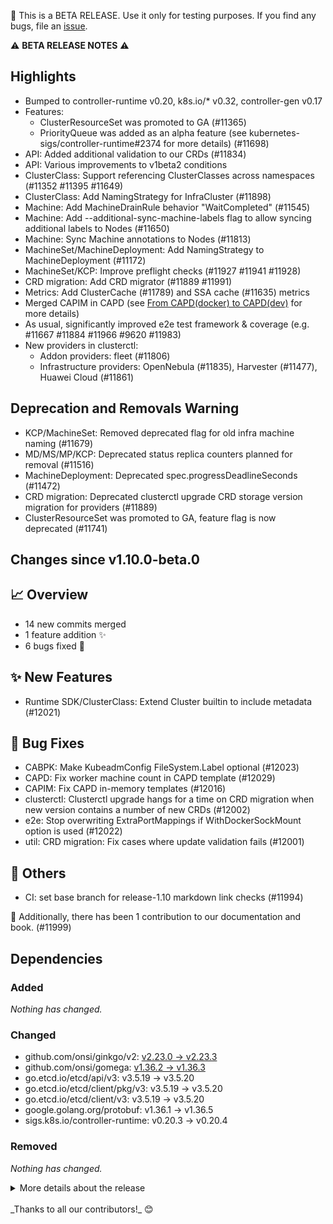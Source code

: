 🚨 This is a BETA RELEASE. Use it only for testing purposes. If you find any bugs, file an [issue](https://github.com/kubernetes-sigs/cluster-api/issues/new).

:warning: **BETA RELEASE NOTES** :warning:


## Highlights

- Bumped to controller-runtime v0.20, k8s.io/* v0.32, controller-gen v0.17
- Features:
  - ClusterResourceSet was promoted to GA (#11365)
  - PriorityQueue was added as an alpha feature (see kubernetes-sigs/controller-runtime#2374 for more details) (#11698)
- API: Added additional validation to our CRDs (#11834)
- API: Various improvements to v1beta2 conditions
- ClusterClass: Support referencing ClusterClasses across namespaces (#11352 #11395 #11649)
- ClusterClass: Add NamingStrategy for InfraCluster (#11898)
- Machine: Add MachineDrainRule behavior "WaitCompleted" (#11545)
- Machine: Add --additional-sync-machine-labels flag to allow syncing additional labels to Nodes (#11650)
- Machine: Sync Machine annotations to Nodes (#11813)
- MachineSet/MachineDeployment: Add NamingStrategy to MachineDeployment (#11172)
- MachineSet/KCP: Improve preflight checks (#11927 #11941 #11928)
- CRD migration: Add CRD migrator (#11889 #11991)
- Metrics: Add ClusterCache (#11789) and SSA cache (#11635) metrics
- Merged CAPIM in CAPD (see [From CAPD(docker) to CAPD(dev)](https://github.com/kubernetes-sigs/cluster-api/blob/main/docs/proposals/20250124-From%20CAPD(docker)%20to%20CAPD(dev)%20.md) for more details)
- As usual, significantly improved e2e test framework & coverage (e.g. #11667 #11884 #11966 #9620 #11983)
- New providers in clusterctl:
  - Addon providers: fleet (#11806)
  - Infrastructure providers: OpenNebula (#11835), Harvester (#11477), Huawei Cloud (#11861)

## Deprecation and Removals Warning

- KCP/MachineSet: Removed deprecated flag for old infra machine naming (#11679)
- MD/MS/MP/KCP: Deprecated status replica counters planned for removal (#11516)
- MachineDeployment: Deprecated spec.progressDeadlineSeconds (#11472)
- CRD migration: Deprecated clusterctl upgrade CRD storage version migration for providers (#11889)
- ClusterResourceSet was promoted to GA, feature flag is now deprecated (#11741)

## Changes since v1.10.0-beta.0
## :chart_with_upwards_trend: Overview
- 14 new commits merged
- 1 feature addition ✨
- 6 bugs fixed 🐛

## :sparkles: New Features
- Runtime SDK/ClusterClass: Extend Cluster builtin to include metadata (#12021)

## :bug: Bug Fixes
- CABPK: Make KubeadmConfig FileSystem.Label optional (#12023)
- CAPD: Fix worker machine count in CAPD template (#12029)
- CAPIM: Fix CAPD in-memory templates (#12016)
- clusterctl: Clusterctl upgrade hangs for a time on CRD migration when new version contains a number of new CRDs (#12002)
- e2e: Stop overwriting ExtraPortMappings if WithDockerSockMount option is used (#12022)
- util: CRD migration: Fix cases where update validation fails (#12001)

## :seedling: Others
- CI: set base branch for release-1.10 markdown link checks (#11994)

:book: Additionally, there has been 1 contribution to our documentation and book. (#11999)

## Dependencies

### Added
_Nothing has changed._

### Changed
- github.com/onsi/ginkgo/v2: [v2.23.0 → v2.23.3](https://github.com/onsi/ginkgo/compare/v2.23.0...v2.23.3)
- github.com/onsi/gomega: [v1.36.2 → v1.36.3](https://github.com/onsi/gomega/compare/v1.36.2...v1.36.3)
- go.etcd.io/etcd/api/v3: v3.5.19 → v3.5.20
- go.etcd.io/etcd/client/pkg/v3: v3.5.19 → v3.5.20
- go.etcd.io/etcd/client/v3: v3.5.19 → v3.5.20
- google.golang.org/protobuf: v1.36.1 → v1.36.5
- sigs.k8s.io/controller-runtime: v0.20.3 → v0.20.4

### Removed
_Nothing has changed._

<details>
<summary>More details about the release</summary>

## Changes since v1.9.0
## :chart_with_upwards_trend: Overview
- 295 new commits merged
- 8 breaking changes :warning:
- 22 feature additions ✨
- 32 bugs fixed 🐛

## :memo: Proposals
- Community meeting: :sparkles: :people_holding_hands: add proposal for Node Bootstrapping working group (#11407)

## :warning: Breaking Changes
- API: Add MaxItems markers to API fields (#11934)
- API: Add MaxLength & MinLength markers (#11949)
- API: Deprecate replica counters planned for removal (#11516)
- ClusterResourceSet: Deprecate the ClusterResourceSet feature flag (#11741)
- Dependency: Bump to controller-runtime v0.20 & controller-tools v0.17 (#11633)
- MachineDeployment: Deprecate MD.Spec.ProgressDeadlineSeconds (#11472)
- CAPD/e2e/CAPIM: CAPD DevCluster and Machine (#11819)
- KCP/MachineSet: Remove deprecated flag for old infra machine naming (#11679)

## :sparkles: New Features
- CABPK: Add bootCommands to cloud-idit file generation (#11271)
- ClusterClass: Add Availability and ReadinessGates to ClusterClass (#11868)
- ClusterClass: Add classNamespace to topology (#11352)
- ClusterClass: Add e2e tests & clusterctl changes for cross-ns CC ref (#11395)
- ClusterClass: Clusterctl move support for a cross namespace ClusterClass reference (#11649)
- clusterctl: Add addon provider fleet to registry (#11806)
- clusterctl: Add OpenNebula infrastructure provider to clusterctl (#11835)
- clusterctl: Add support for clusterctl gitlab auth (#11792)
- ClusterResourceSet: Integrate CRS code into regular code structure (#11943)
- Controller-runtime: Add PriorityQueue feature gate (#11698)
- e2e: Extend scale test and make ExtensionConfig name in RuntimeSDK test configurable (#11667)
- e2e: Test n-3 clusterctl upgrade (#11884)
- KCP: Add preflight check for pending version upgrade from topology (#11927)
- Machine: Add MachineDrainRule "WaitCompleted" (#11545)
- Machine: Sync machine annotations to nodes (#11813)
- MachineSet: Add ControlPlaneVersionSkew MS preflight check & preflight check cmd line flag (#11941)
- MachineSet: Extend ControlPlaneIsStable preflight check to check for a pending topology based ControlPlane version upgrade (#11928)
- API/Documentation/ClusterResourceSet: Promote feature CRS to GA (#11365)
- Runtime SDK/ClusterClass: Extend Cluster builtin to include metadata (#12014)
- Runtime SDK/Topology: implement BeforeClusterUpgrade annotation hook (#11922)
- Testing: Bump Kubernetes in tests to v1.32.0 and claim support for v1.32 (#11563)
- util: Add CRD migrator, deprecate clusterctl upgrade CRD storage version migration (#11889)

## :bug: Bug Fixes
- Bootstrap: Recreate bootstrap token if it was cleaned up (#11520)
- CABPK: Ensure kubeadm controller always sets all v1beta2 conditions (#11948)
- CABPK: Make KubeadmConfig FileSystem.Label optional (#12019)
- CAPD: Fix worker machine count in CAPD template (#12028)
- CAPIM: Fix CAPD in-memory templates (#12013)
- CAPIM: Fix periodic resync in in-memory provider (#11663)
- CI: downgrade Kind binary to v0.24.0 to fix building node images for <= v1.30 (#11482)
- Cluster: Modify calling agg cluster conditions (#11952)
- Clustercache: Increase timeout for informer List+Watch calls from 10s to 11m (#11757)
- Clustercache: Prevent concurrent map read/write when creating a cache (#11707)
- ClusterClass: Don't allow concurrent patch upgrades (#11940)
- ClusterClass: Ensure Cluster topology controller is not stuck when MDs are stuck in deletion (#11771)
- ClusterClass: Export runtime.Client interface and cache package (#11611)
- clusterctl: Clusterctl upgrade hangs for a time on CRD migration when new version contains a number of new CRDs (#11984)
- clusterctl: Fix multiline Ready condition in clusterctl describe for v1beta2 (#11781)
- clusterctl: send delete request before removing finalizers (#11814)
- Conditions: Avoid redundant reconciles if only generation of Paused condition changed (#11972)
- e2e: Properly display the namespace name in scale test (#11547)
- e2e: Stop overwriting ExtraPortMappings if WithDockerSockMount option is used (#12012)
- Machine: Sort list of pre-drain hooks for stable condition messages (#11624)
- Machine: Use correct APIVersion for KCP related exclude (#11490)
- MachineDeployment: Remove disableMachineCreate annotation from new machinesets during rolling machine deployment reconciliation (#11415)
- MachineHealthCheck: fix flaky test (#11471)
- MachinePool: Check machinepool feature-flag before watching in cluster controller (#11776)
- Release: Fix broken links in release team handbooks (#11652)
- Release: Use release branch for v1.10 alpha and beta releases (#11979)
- Testing: Default to topology flavor in NodeDrainTimeoutSpec (#11727)
- Testing: Fix flake TestMachineSetReconciler test (#11728)
- Testing: Fix flaky TestExtensionReconciler_Reconcile test (#11903)
- Testing: Fix MDR unit test (#11874)
- util: Also patch external refs if the UID differs (#11688)
- CRD migration: Fix cases where update validation fails (#11991)

## :seedling: Others
- API: Add KAL linter for linting API conventions (#11733)
- API: Enable integers lint of KAL (#11887)
- API: Enable maxlength linter (#11906)
- API: Enable nobools linter (#11911)
- API: Enable nofloats linter (#11910)
- API: Enable optionalorrequired linter (#11909)
- API: Enable requiredfields linter (#11908)
- API: Enable statussubresource linter (#11907)
- CAPD: Add v1beta2 conditions to DevMachine and DevCluster with Docker backend (#11923)
- CAPD: Add v1beta2 conditions to DevMachines with InMemory backend (#11901)
- CAPD: Disable image garbage collection in kubelet to align with kind (#11904)
- CAPIM: fix watch to continue serving based on resourceVersion parameter (#11695)
- CI: Bump github-action-markdown-link-check to 1.0.15 (#11594)
- CI: bump Govulncheck to v1.1.4 (#11713)
- CI: Default building kind node-images depending on KIND_BUILD_IMAGES env variable instead of ginkgo magic regexes (#11784)
- CI: downgrade gh-release action (#11588)
- CI: Drop 1.0->current upgrade test (#11755)
- CI: Enable the conditions rule from KAL (#11847)
- CI: fix checking out k/k release branch (#11836)
- CI: update branches for weekly actions (#11578)
- CI: Update golangci-lint to v1.63.4 (#11740)
- CI: Update version matrix for github workflows for release-1.10 (#11992)
- Cluster: Improve waiting for CP / InfraCluster deletion logs (#11823)
- Cluster: Reconcile topology only when necessary (#11605)
- Cluster: Validate that infrastructureRef and controlPlaneRef cannot be unset (#11969)
- Clustercache: Add clustercache metrics (#11789)
- Clustercache: Do not use RequeueAfter when hitting ErrClusterNotConnected (#11736)
- ClusterClass: Add Namingstrategy to InfraCluster (#11898)
- ClusterClass: Consider IsProvisioning to determine if ControlPlane is stable (#11939)
- ClusterClass: Deprecate old ClusterClass index (#11744)
- ClusterClass: fix godoc for LocalObjectTemplatesAreCompatible (#11732)
- clusterctl: Add Infrastructure provider Harvester (#11477)
- clusterctl: Add support infrastructure provider for Huawei Cloud (#11861)
- clusterctl: Bump cert-manager to v1.16.3 (#11699)
- clusterctl: Change k0smotron repo location (#11872)
- clusterctl: Enforce skip upgrade policy in clusterctl (#12017)
- clusterctl: Fix fallback to overrides directory in home when there is no overrides directory in XDG directory (#11824)
- clusterctl: Properly indent multiline lists in clusterctl describe (#11508)
- clusterctl: Remove OCNE providers (#11830)
- ClusterResourceSet: Cleanup after CRS move (#11968)
- Conditions: Allow readiness and availability gates with negative polarity (#11918)
- Conditions: Drop unused v1beta2 conditions and reasons (#11518)
- Conditions: Fix formatting of blocking lifecycle hook condition message (#11661)
- Conditions: Fix log messages in Cluster set status code + some minor unit test fixes (#11629)
- Conditions: Handle "waiting for completion" in KCP, MD, MS and Machine conditions (#11811)
- Conditions: Refine v1beta2 summary (#11498)
- Conditions: Refine v1beta2 UpToDate and Rollout conditions (#11503)
- Conditions: Rename v1beta2 test types (#11832)
- Conditions: Set merge operation (#11990)
- Conditions: Small improvements to v1beta2 conditions godoc (#11521)
- Conditions: sort list of hooks for stable condition messages (#11487)
- Controller-runtime: Bump to controller-runtime v0.20.1 (#11747)
- Dependency: Bump controller-gen to v0.17.2 (#11866)
- Dependency: Bump conversion-gen to v0.32.2 (#11869)
- Dependency: Bump envtest to v1.32.0 (#11632)
- Dependency: Bump github.com/coredns/corefile-migration to v1.0.25 (#11651)
- Dependency: Bump go to v1.22.10 (#11534)
- Dependency: Bump go to v1.23.5 (#11714)
- Dependency: Bump go to v1.23.6 (#11803)
- Dependency: Bump go to v1.23.7 (#11981)
- Dependency: Bump golang.org/x/crypto (#11579)
- Dependency: Bump kustomize to v5.6.0 (#11867)
- Dependency: Bump sigs.k8s.io/kind to v0.26.0 (#11586)
- Dependency: Bump sigs.k8s.io/kind to v0.27.0 (#11891)
- Dependency: Bump to controller-runtime v0.19.4 (#11643)
- Dependency: Bump to controller-runtime v0.20.2 (#11850)
- Dependency: Bump to controller-runtime v0.20.3 (#11946)
- Dependency/Conditions: Update controller-runtime to v0.19.3 (#11524)
- Devtools: Add enable_core_provider option support in tilt-settings.yaml|json file (#11879)
- Devtools: Add KubeVirt support to Tilt dev workflow (#11697)
- Devtools: Add Runtime Extension dashboard (#11571)
- Devtools: Bump CAPI Visualizer to v1.4.0 (#11546)
- Devtools: Bump kpromo to 5ab0dbc74b0228c22a93d240596dff77464aee8f (#11593)
- Devtools: Disable TLS verification for Podman pushes inside of Tilt (#11977)
- Devtools: Fix reconcile extensions dashboard (#11607)
- Devtools: Remove dependency to envsubst binary (#11783)
- Devtools: Update dev observability stack to latest versions (#11905)
- Devtools: Use port 3000 instead of 3001 for Grafana (#11902)
- e2e: Add clusterctl describe to E2E artifacts (#11966)
- e2e: Add ginkgo labels to e2e tests (#11686)
- e2e: Add log command line flags to e2e test binary (#11662)
- e2e: Add optional ClusterctlVariables to QuickStartSpecInput (#11780)
- e2e: add options for additional resources and verify volume detach to node drain test (#11526)
- e2e: Add retry to clusterctl `UpgradeWithBinary` (#11478)
- e2e: Adopt e2e labels usage (#11763)
- e2e: Allow e2e scalability test to have custom deletion timeout (#11558)
- e2e: Attempt older version upgrades twice to work around flake with the docker controller (#11759)
- e2e: Bump default kind image to v1.32.0 (#11568)
- e2e: Bump kubernetes release to v1.32.0-rc.1 (#11538)
- e2e: Bump Kubernetes version used for testing to v1.32.0-rc.0 (#11483)
- e2e: Bump Kubernetes version used for testing to v1.33.0-beta.0 (#11958)
- e2e: Create ExtensionConfig including name in settings and create one… (#11956)
- e2e: Drop v1.24 skip for runtime sdk test (#11791)
- e2e: Ensure node-drain with real volume detachments can get deleted without race conditions (#11838)
- e2e: Ensure to always preload kindnetd to not hit ImagePullBackoff (#11986)
- e2e: make coredns and etcd upgrade variables optional (#11798)
- e2e: order ginkgo flags, add --fail-on-pending --fail-on-empty, increase timeout to 3h (#11800)
- e2e: Rename GetVariable functions (#11743)
- e2e: Use Kubernetes 1.33 for CI latest E2E test (#11496)
- e2e: Use latest kind image for K8s1.31 in E2E tests (#11484)
- e2e: Write clusterctl describe to ginkgowriter on failure (#11983)
- IPAM: Add v1beta2 conditions to IPAddressClaim (#11971)
- KCP: Call etcd member list and alarms once in KCP's updateManagedEtcdConditions (#11815)
- KCP: Drop MemberUpdate from etcd client in KCP (#11795)
- KCP: Drop retry when computing KCP conditions (#11515)
- KCP: Drop retry when ready KCP conditions (#11797)
- KCP: Drop unnecessary etcd call from KCP (#11489)
- KCP: Improve KCP remediation of multiple failures (#11716)
- KCP: Improve KCP scale up when using failure domains (#11598)
- KCP: make EtcdMemberHealthy less verbose on client creation failures (#11502)
- KCP: Read etcd alarm list once per reconcile in KCP (#11796)
- KCP: Refine KCP's Available, ControlPlaneComponentsHealthy, EtcdClusterHealthy v1beta2 conditions (#11504)
- KCP: Stop recreating logger for etcd client (#11664)
- KCP/MachineSet: Prioritize Machine with remediate-machine anotation when selecting the next machine to be remediated (#11495)
- Logging: Log version directly on controller startup (#11957)
- Logging: Reduce log level of noisy logs in ExtensionConfig and Cluster controller (#11660)
- Machine: Add --additional-sync-machine-labels to allow syncing additional labels to Nodes (#11650)
- Machine: Improve Machine create and delete logs (#11693)
- Machine: Move MDR unique validations to CEL (#11852)
- Machine: Refine v1beta2 NodeHealthy condition (#11494)
- Machine: Remove solved todo comment (#11566)
- MachineDeployment: Improve MachineSet create and delete logs (#11751)
- MachineDeployment: Refine MachineDeployment v1beta2 available condition (#11501)
- MachineHealthCheck: Improve Machine remediation logs (#11692)
- MachineSet: delete Bootstrap object when creating InfraMachine object failed (#11211)
- MachineSet/MachineDeployment: Add NamingStrategy to MachineDeployment (#11172)
- Misc: Enable commentstart lint of KAL (#11936)
- Misc: Enable jsontags lint of KAL (#11890)
- Misc: Remove labels.includeSelectors from config/crd/kustomization.yaml (#11753)
- Misc: Remove redundant pagination with cached clients (#11873)
- Misc: Use context.WithTimeoutCause and context.WithCancelCause for better readability (#11705)
- Misc: Use std API instead of exp API (#11790)
- Observability: bump helm charts to newer versions (#11601)
- Observability: improvements to grafana and loki (#11685)
- Observability: split up grafana configmap to not exceed the size limits on reoccuring apply (#11769)
- PatchHelper: call toUnstructured only if necessary (#11665)
- Release: Align release 1.10 job creation with the new code freeze (#11799)
- Release: Follow up of 11647 (#11659)
- Release: Prepare main branch for v1.10 development (#11647)
- Release: Prepare main for v1.11 development (#12000)
- Release: Release notes `v1.9.0-rc.1` fix (#11530)
- Runtime SDK: add cluster to logger to co-relate requests to clusters in tests (#11938)
- Runtime SDK: Add v1beta2 conditions to ExtensionConfig (#11848)
- Runtime SDK: Cache DiscoveryVariables calls (#11592)
- Runtime SDK: Sync Cache configuration in tests (#11768)
- Testing: Set MachinePool feature gates in tests correctly with testutil (#11921)
- Testing: Test BYO certificates (#10681)
- Testing: Use inCluster kubeconfig if empty var provided (#11865)
- Tilt: use unique names for local_resources and buttons (#11871)
- util: Add SSA cache metrics (#11635)
- util: Add TypedAll, ResourceIsUnchanged and TypedResourceIsUnchanged predicates (#11597)
- util: Call patchHelper only if necessary when reconciling external refs (#11666)

:book: Additionally, there have been 36 contributions to our documentation and book. (#11479, #11486, #11491, #11543, #11557, #11559, #11575, #11581, #11584, #11596, #11623, #11628, #11648, #11696, #11702, #11703, #11723, #11731, #11734, #11735, #11752, #11754, #11774, #11786, #11807, #11810, #11817, #11870, #11875, #11878, #11883, #11914, #11929, #11931, #11998, #12004) 

## Dependencies

### Added
- cloud.google.com/go/auth/oauth2adapt: v0.2.6
- cloud.google.com/go/auth: v0.13.0
- cloud.google.com/go/monitoring: v1.21.2
- github.com/GoogleCloudPlatform/opentelemetry-operations-go/detectors/gcp: [v1.25.0](https://github.com/GoogleCloudPlatform/opentelemetry-operations-go/tree/detectors/gcp/v1.25.0)
- github.com/GoogleCloudPlatform/opentelemetry-operations-go/exporter/metric: [v0.48.1](https://github.com/GoogleCloudPlatform/opentelemetry-operations-go/tree/exporter/metric/v0.48.1)
- github.com/GoogleCloudPlatform/opentelemetry-operations-go/internal/resourcemapping: [v0.48.1](https://github.com/GoogleCloudPlatform/opentelemetry-operations-go/tree/internal/resourcemapping/v0.48.1)
- github.com/go-viper/mapstructure/v2: [v2.2.1](https://github.com/go-viper/mapstructure/tree/v2.2.1)
- github.com/planetscale/vtprotobuf: [0393e58](https://github.com/planetscale/vtprotobuf/tree/0393e58)
- go.opentelemetry.io/contrib/detectors/gcp: v1.29.0
- go.opentelemetry.io/otel/sdk/metric: v1.29.0

### Changed
- cel.dev/expr: v0.15.0 → v0.18.0
- cloud.google.com/go/compute/metadata: v0.3.0 → v0.6.0
- cloud.google.com/go/iam: v1.1.5 → v1.2.2
- cloud.google.com/go/storage: v1.35.1 → v1.49.0
- cloud.google.com/go: v0.112.1 → v0.116.0
- github.com/Azure/go-ansiterm: [d185dfc → 306776e](https://github.com/Azure/go-ansiterm/compare/d185dfc...306776e)
- github.com/cncf/xds/go: [555b57e → b4127c9](https://github.com/cncf/xds/compare/555b57e...b4127c9)
- github.com/coredns/corefile-migration: [v1.0.24 → v1.0.25](https://github.com/coredns/corefile-migration/compare/v1.0.24...v1.0.25)
- github.com/cpuguy83/go-md2man/v2: [v2.0.4 → v2.0.6](https://github.com/cpuguy83/go-md2man/compare/v2.0.4...v2.0.6)
- github.com/emicklei/go-restful/v3: [v3.12.1 → v3.12.2](https://github.com/emicklei/go-restful/compare/v3.12.1...v3.12.2)
- github.com/envoyproxy/go-control-plane: [v0.12.0 → v0.13.1](https://github.com/envoyproxy/go-control-plane/compare/v0.12.0...v0.13.1)
- github.com/envoyproxy/protoc-gen-validate: [v1.0.4 → v1.1.0](https://github.com/envoyproxy/protoc-gen-validate/compare/v1.0.4...v1.1.0)
- github.com/evanphx/json-patch/v5: [v5.9.0 → v5.9.11](https://github.com/evanphx/json-patch/compare/v5.9.0...v5.9.11)
- github.com/fsnotify/fsnotify: [v1.7.0 → v1.8.0](https://github.com/fsnotify/fsnotify/compare/v1.7.0...v1.8.0)
- github.com/go-openapi/jsonpointer: [v0.19.6 → v0.21.0](https://github.com/go-openapi/jsonpointer/compare/v0.19.6...v0.21.0)
- github.com/go-openapi/swag: [v0.22.4 → v0.23.0](https://github.com/go-openapi/swag/compare/v0.22.4...v0.23.0)
- github.com/golang/glog: [v1.2.1 → v1.2.2](https://github.com/golang/glog/compare/v1.2.1...v1.2.2)
- github.com/google/btree: [v1.0.1 → v1.1.3](https://github.com/google/btree/compare/v1.0.1...v1.1.3)
- github.com/google/cel-go: [v0.20.1 → v0.22.0](https://github.com/google/cel-go/compare/v0.20.1...v0.22.0)
- github.com/google/go-cmp: [v0.6.0 → v0.7.0](https://github.com/google/go-cmp/compare/v0.6.0...v0.7.0)
- github.com/google/pprof: [d1b30fe → 40e02aa](https://github.com/google/pprof/compare/d1b30fe...40e02aa)
- github.com/google/s2a-go: [v0.1.7 → v0.1.8](https://github.com/google/s2a-go/compare/v0.1.7...v0.1.8)
- github.com/googleapis/enterprise-certificate-proxy: [v0.3.2 → v0.3.4](https://github.com/googleapis/enterprise-certificate-proxy/compare/v0.3.2...v0.3.4)
- github.com/googleapis/gax-go/v2: [v2.12.3 → v2.14.1](https://github.com/googleapis/gax-go/compare/v2.12.3...v2.14.1)
- github.com/gorilla/websocket: [v1.5.0 → v1.5.3](https://github.com/gorilla/websocket/compare/v1.5.0...v1.5.3)
- github.com/gregjones/httpcache: [9cad4c3 → 901d907](https://github.com/gregjones/httpcache/compare/9cad4c3...901d907)
- github.com/hashicorp/golang-lru: [v0.5.4 → v0.5.1](https://github.com/hashicorp/golang-lru/compare/v0.5.4...v0.5.1)
- github.com/jessevdk/go-flags: [v1.4.0 → v1.6.1](https://github.com/jessevdk/go-flags/compare/v1.4.0...v1.6.1)
- github.com/jonboulle/clockwork: [v0.2.2 → v0.4.0](https://github.com/jonboulle/clockwork/compare/v0.2.2...v0.4.0)
- github.com/moby/spdystream: [v0.4.0 → v0.5.0](https://github.com/moby/spdystream/compare/v0.4.0...v0.5.0)
- github.com/onsi/ginkgo/v2: [v2.22.0 → v2.23.3](https://github.com/onsi/ginkgo/compare/v2.22.0...v2.23.3)
- github.com/onsi/gomega: [v1.36.0 → v1.36.3](https://github.com/onsi/gomega/compare/v1.36.0...v1.36.3)
- github.com/pelletier/go-toml/v2: [v2.2.2 → v2.2.3](https://github.com/pelletier/go-toml/compare/v2.2.2...v2.2.3)
- github.com/pkg/sftp: [v1.13.6 → v1.13.7](https://github.com/pkg/sftp/compare/v1.13.6...v1.13.7)
- github.com/sagikazarmark/locafero: [v0.4.0 → v0.7.0](https://github.com/sagikazarmark/locafero/compare/v0.4.0...v0.7.0)
- github.com/spf13/afero: [v1.11.0 → v1.12.0](https://github.com/spf13/afero/compare/v1.11.0...v1.12.0)
- github.com/spf13/cast: [v1.7.0 → v1.7.1](https://github.com/spf13/cast/compare/v1.7.0...v1.7.1)
- github.com/spf13/cobra: [v1.8.1 → v1.9.1](https://github.com/spf13/cobra/compare/v1.8.1...v1.9.1)
- github.com/spf13/pflag: [v1.0.5 → v1.0.6](https://github.com/spf13/pflag/compare/v1.0.5...v1.0.6)
- github.com/spf13/viper: [v1.19.0 → v1.20.0](https://github.com/spf13/viper/compare/v1.19.0...v1.20.0)
- github.com/stoewer/go-strcase: [v1.2.0 → v1.3.0](https://github.com/stoewer/go-strcase/compare/v1.2.0...v1.3.0)
- github.com/stretchr/objx: [v0.5.2 → v0.5.0](https://github.com/stretchr/objx/compare/v0.5.2...v0.5.0)
- github.com/stretchr/testify: [v1.9.0 → v1.10.0](https://github.com/stretchr/testify/compare/v1.9.0...v1.10.0)
- github.com/xiang90/probing: [43a291a → a49e3df](https://github.com/xiang90/probing/compare/43a291a...a49e3df)
- go.etcd.io/bbolt: v1.3.9 → v1.3.11
- go.etcd.io/etcd/api/v3: v3.5.17 → v3.5.20
- go.etcd.io/etcd/client/pkg/v3: v3.5.17 → v3.5.20
- go.etcd.io/etcd/client/v2: v2.305.13 → v2.305.16
- go.etcd.io/etcd/client/v3: v3.5.17 → v3.5.20
- go.etcd.io/etcd/pkg/v3: v3.5.13 → v3.5.16
- go.etcd.io/etcd/raft/v3: v3.5.13 → v3.5.16
- go.etcd.io/etcd/server/v3: v3.5.13 → v3.5.16
- go.opentelemetry.io/contrib/instrumentation/google.golang.org/grpc/otelgrpc: v0.53.0 → v0.54.0
- go.opentelemetry.io/contrib/instrumentation/net/http/otelhttp: v0.53.0 → v0.54.0
- go.opentelemetry.io/otel/metric: v1.28.0 → v1.29.0
- go.opentelemetry.io/otel/sdk: v1.28.0 → v1.29.0
- go.opentelemetry.io/otel/trace: v1.28.0 → v1.29.0
- go.opentelemetry.io/otel: v1.28.0 → v1.29.0
- golang.org/x/crypto: v0.29.0 → v0.36.0
- golang.org/x/mod: v0.21.0 → v0.23.0
- golang.org/x/net: v0.31.0 → v0.37.0
- golang.org/x/oauth2: v0.24.0 → v0.28.0
- golang.org/x/sync: v0.9.0 → v0.12.0
- golang.org/x/sys: v0.27.0 → v0.31.0
- golang.org/x/term: v0.26.0 → v0.30.0
- golang.org/x/text: v0.20.0 → v0.23.0
- golang.org/x/time: v0.5.0 → v0.8.0
- golang.org/x/tools: v0.26.0 → v0.30.0
- golang.org/x/xerrors: 04be3eb → 5ec99f8
- gomodules.xyz/jsonpatch/v2: v2.4.0 → v2.5.0
- google.golang.org/api: v0.171.0 → v0.215.0
- google.golang.org/appengine: v1.6.8 → v1.6.7
- google.golang.org/genproto/googleapis/api: 5315273 → e6fa225
- google.golang.org/genproto/googleapis/rpc: f6361c8 → 3abc09e
- google.golang.org/genproto: 012b6fc → e639e21
- google.golang.org/grpc: v1.65.1 → v1.67.3
- google.golang.org/protobuf: v1.35.1 → v1.36.5
- k8s.io/api: v0.31.3 → v0.32.3
- k8s.io/apiextensions-apiserver: v0.31.3 → v0.32.3
- k8s.io/apimachinery: v0.31.3 → v0.32.3
- k8s.io/apiserver: v0.31.3 → v0.32.3
- k8s.io/client-go: v0.31.3 → v0.32.3
- k8s.io/cluster-bootstrap: v0.31.3 → v0.32.3
- k8s.io/code-generator: v0.31.3 → v0.32.3
- k8s.io/component-base: v0.31.3 → v0.32.3
- k8s.io/gengo/v2: 51d4e06 → 2b36238
- k8s.io/kms: v0.31.3 → v0.32.3
- k8s.io/kube-openapi: 70dd376 → 32ad38e
- k8s.io/utils: 18e509b → 3ea5e8c
- sigs.k8s.io/apiserver-network-proxy/konnectivity-client: v0.30.3 → v0.31.0
- sigs.k8s.io/controller-runtime: v0.19.3 → v0.20.4
- sigs.k8s.io/json: bc3834c → 9aa6b5e
- sigs.k8s.io/structured-merge-diff/v4: v4.4.1 → v4.4.2

### Removed
- cloud.google.com/go/compute: v1.24.0
- cloud.google.com/go/firestore: v1.15.0
- cloud.google.com/go/longrunning: v0.5.5
- github.com/armon/go-metrics: [v0.4.1](https://github.com/armon/go-metrics/tree/v0.4.1)
- github.com/googleapis/google-cloud-go-testing: [1c9a4c6](https://github.com/googleapis/google-cloud-go-testing/tree/1c9a4c6)
- github.com/hashicorp/consul/api: [v1.28.2](https://github.com/hashicorp/consul/tree/api/v1.28.2)
- github.com/hashicorp/errwrap: [v1.1.0](https://github.com/hashicorp/errwrap/tree/v1.1.0)
- github.com/hashicorp/go-cleanhttp: [v0.5.2](https://github.com/hashicorp/go-cleanhttp/tree/v0.5.2)
- github.com/hashicorp/go-hclog: [v1.5.0](https://github.com/hashicorp/go-hclog/tree/v1.5.0)
- github.com/hashicorp/go-immutable-radix: [v1.3.1](https://github.com/hashicorp/go-immutable-radix/tree/v1.3.1)
- github.com/hashicorp/go-multierror: [v1.1.1](https://github.com/hashicorp/go-multierror/tree/v1.1.1)
- github.com/hashicorp/go-rootcerts: [v1.0.2](https://github.com/hashicorp/go-rootcerts/tree/v1.0.2)
- github.com/hashicorp/hcl: [v1.0.0](https://github.com/hashicorp/hcl/tree/v1.0.0)
- github.com/hashicorp/serf: [v0.10.1](https://github.com/hashicorp/serf/tree/v0.10.1)
- github.com/imdario/mergo: [v0.3.13](https://github.com/imdario/mergo/tree/v0.3.13)
- github.com/klauspost/compress: [v1.17.2](https://github.com/klauspost/compress/tree/v1.17.2)
- github.com/magiconair/properties: [v1.8.7](https://github.com/magiconair/properties/tree/v1.8.7)
- github.com/mitchellh/go-homedir: [v1.1.0](https://github.com/mitchellh/go-homedir/tree/v1.1.0)
- github.com/mitchellh/mapstructure: [v1.5.0](https://github.com/mitchellh/mapstructure/tree/v1.5.0)
- github.com/nats-io/nats.go: [v1.34.0](https://github.com/nats-io/nats.go/tree/v1.34.0)
- github.com/nats-io/nkeys: [v0.4.7](https://github.com/nats-io/nkeys/tree/v0.4.7)
- github.com/nats-io/nuid: [v1.0.1](https://github.com/nats-io/nuid/tree/v1.0.1)
- github.com/sagikazarmark/crypt: [v0.19.0](https://github.com/sagikazarmark/crypt/tree/v0.19.0)
- github.com/sagikazarmark/slog-shim: [v0.1.0](https://github.com/sagikazarmark/slog-shim/tree/v0.1.0)
- gopkg.in/ini.v1: v1.67.0

</details>
<br/>
_Thanks to all our contributors!_ 😊

